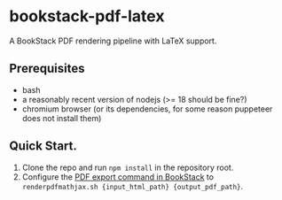 # bookstack-pdf-latex

A BookStack PDF rendering pipeline with LaTeX support.

## Prerequisites

- bash
- a reasonably recent version of nodejs (>= 18 should be fine?)
- chromium browser (or its dependencies, for some reason puppeteer does not install them)

## Quick Start.

1. Clone the repo and run `npm install` in the repository root.
2. Configure the [PDF export command in BookStack](https://www.bookstackapp.com/docs/admin/pdf-rendering/) to `renderpdfmathjax.sh {input_html_path} {output_pdf_path}`.
